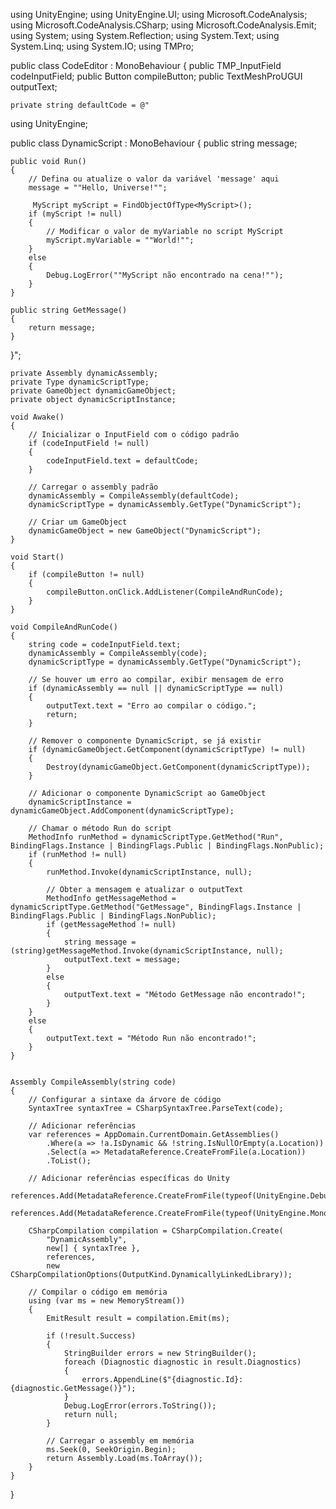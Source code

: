 
using UnityEngine;
using UnityEngine.UI;
using Microsoft.CodeAnalysis;
using Microsoft.CodeAnalysis.CSharp;
using Microsoft.CodeAnalysis.Emit;
using System;
using System.Reflection;
using System.Text;
using System.Linq;
using System.IO;
using TMPro;

public class CodeEditor : MonoBehaviour
{
    public TMP_InputField codeInputField;
    public Button compileButton;
    public TextMeshProUGUI outputText;

    private string defaultCode = @"
using UnityEngine;

public class DynamicScript : MonoBehaviour
{
    public string message;

    public void Run()
    {
        // Defina ou atualize o valor da variável 'message' aqui
        message = ""Hello, Universe!"";

         MyScript myScript = FindObjectOfType<MyScript>();
        if (myScript != null)
        {
            // Modificar o valor de myVariable no script MyScript
            myScript.myVariable = ""World!"";
        }
        else
        {
            Debug.LogError(""MyScript não encontrado na cena!"");
        }
    }

    public string GetMessage()
    {
        return message;
    }
}";

    private Assembly dynamicAssembly;
    private Type dynamicScriptType;
    private GameObject dynamicGameObject;
    private object dynamicScriptInstance;

    void Awake()
    {
        // Inicializar o InputField com o código padrão
        if (codeInputField != null)
        {
            codeInputField.text = defaultCode;
        }

        // Carregar o assembly padrão
        dynamicAssembly = CompileAssembly(defaultCode);
        dynamicScriptType = dynamicAssembly.GetType("DynamicScript");

        // Criar um GameObject
        dynamicGameObject = new GameObject("DynamicScript");
    }

    void Start()
    {
        if (compileButton != null)
        {
            compileButton.onClick.AddListener(CompileAndRunCode);
        }
    }

    void CompileAndRunCode()
    {
        string code = codeInputField.text;
        dynamicAssembly = CompileAssembly(code);
        dynamicScriptType = dynamicAssembly.GetType("DynamicScript");

        // Se houver um erro ao compilar, exibir mensagem de erro
        if (dynamicAssembly == null || dynamicScriptType == null)
        {
            outputText.text = "Erro ao compilar o código.";
            return;
        }

        // Remover o componente DynamicScript, se já existir
        if (dynamicGameObject.GetComponent(dynamicScriptType) != null)
        {
            Destroy(dynamicGameObject.GetComponent(dynamicScriptType));
        }

        // Adicionar o componente DynamicScript ao GameObject
        dynamicScriptInstance = dynamicGameObject.AddComponent(dynamicScriptType);

        // Chamar o método Run do script
        MethodInfo runMethod = dynamicScriptType.GetMethod("Run", BindingFlags.Instance | BindingFlags.Public | BindingFlags.NonPublic);
        if (runMethod != null)
        {
            runMethod.Invoke(dynamicScriptInstance, null);

            // Obter a mensagem e atualizar o outputText
            MethodInfo getMessageMethod = dynamicScriptType.GetMethod("GetMessage", BindingFlags.Instance | BindingFlags.Public | BindingFlags.NonPublic);
            if (getMessageMethod != null)
            {
                string message = (string)getMessageMethod.Invoke(dynamicScriptInstance, null);
                outputText.text = message;
            }
            else
            {
                outputText.text = "Método GetMessage não encontrado!";
            }
        }
        else
        {
            outputText.text = "Método Run não encontrado!";
        }
    }


    Assembly CompileAssembly(string code)
    {
        // Configurar a sintaxe da árvore de código
        SyntaxTree syntaxTree = CSharpSyntaxTree.ParseText(code);

        // Adicionar referências
        var references = AppDomain.CurrentDomain.GetAssemblies()
            .Where(a => !a.IsDynamic && !string.IsNullOrEmpty(a.Location))
            .Select(a => MetadataReference.CreateFromFile(a.Location))
            .ToList();

        // Adicionar referências específicas do Unity
        references.Add(MetadataReference.CreateFromFile(typeof(UnityEngine.Debug).Assembly.Location));
        references.Add(MetadataReference.CreateFromFile(typeof(UnityEngine.MonoBehaviour).Assembly.Location));

        CSharpCompilation compilation = CSharpCompilation.Create(
            "DynamicAssembly",
            new[] { syntaxTree },
            references,
            new CSharpCompilationOptions(OutputKind.DynamicallyLinkedLibrary));

        // Compilar o código em memória
        using (var ms = new MemoryStream())
        {
            EmitResult result = compilation.Emit(ms);

            if (!result.Success)
            {
                StringBuilder errors = new StringBuilder();
                foreach (Diagnostic diagnostic in result.Diagnostics)
                {
                    errors.AppendLine($"{diagnostic.Id}: {diagnostic.GetMessage()}");
                }
                Debug.LogError(errors.ToString());
                return null;
            }

            // Carregar o assembly em memória
            ms.Seek(0, SeekOrigin.Begin);
            return Assembly.Load(ms.ToArray());
        }
    }
}
